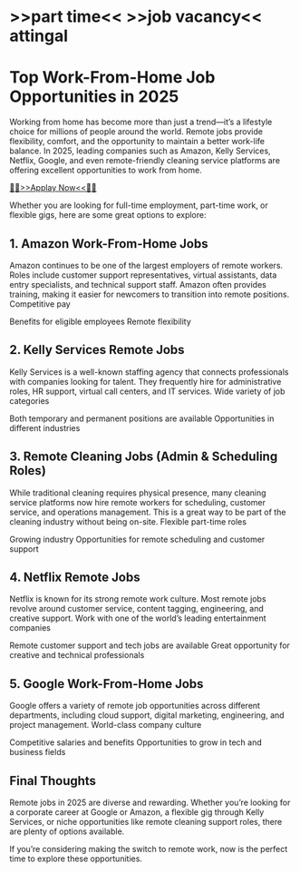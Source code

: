 # >>part time<< >>job vacancy<< attingal
# Top Work-From-Home Job Opportunities in 2025
Working from home has become more than just a trend—it’s a lifestyle choice for millions of people around the world. Remote jobs provide flexibility, comfort, and the opportunity to maintain a better work-life balance. In 2025, leading companies such as Amazon, Kelly Services, Netflix, Google, and even remote-friendly cleaning service platforms are offering excellent opportunities to work from home.

[🔴🔴>>Applay Now<<🔴🔴](https://venusreviews.com/t5j/)

Whether you are looking for full-time employment, part-time work, or flexible gigs, here are some great options to explore:

## 1. Amazon Work-From-Home Jobs
Amazon continues to be one of the largest employers of remote workers. Roles include customer support representatives, virtual assistants, data entry specialists, and technical support staff. Amazon often provides training, making it easier for newcomers to transition into remote positions.
Competitive pay

Benefits for eligible employees
Remote flexibility

## 2. Kelly Services Remote Jobs
Kelly Services is a well-known staffing agency that connects professionals with companies looking for talent. They frequently hire for administrative roles, HR support, virtual call centers, and IT services.
Wide variety of job categories

Both temporary and permanent positions are available
Opportunities in different industries

## 3. Remote Cleaning Jobs (Admin & Scheduling Roles)
While traditional cleaning requires physical presence, many cleaning service platforms now hire remote workers for scheduling, customer service, and operations management. This is a great way to be part of the cleaning industry without being on-site.
Flexible part-time roles

Growing industry
Opportunities for remote scheduling and customer support

## 4. Netflix Remote Jobs
Netflix is known for its strong remote work culture. Most remote jobs revolve around customer service, content tagging, engineering, and creative support.
Work with one of the world’s leading entertainment companies

Remote customer support and tech jobs are available
Great opportunity for creative and technical professionals

## 5. Google Work-From-Home Jobs
Google offers a variety of remote job opportunities across different departments, including cloud support, digital marketing, engineering, and project management.
World-class company culture

Competitive salaries and benefits
Opportunities to grow in tech and business fields

## Final Thoughts
Remote jobs in 2025 are diverse and rewarding. Whether you’re looking for a corporate career at Google or Amazon, a flexible gig through Kelly Services, or niche opportunities like remote cleaning support roles, there are plenty of options available.

If you’re considering making the switch to remote work, now is the perfect time to explore these opportunities.

